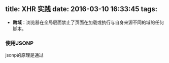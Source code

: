 title: XHR 实践
date: 2016-03-10 16:33:45
tags:
---
* **跨域**：浏览器在全局层面禁止了页面在加载或执行与自身来源不同的域的任何脚本。

### 使用JSONP

jsonp的原理是通过<script>标签发起一个GET请求来取代XHR请求。JSONP生成一个<script>标签并插入到DOM中，然后浏览器会接管并向src属性所指向的地址发送请求。

### 使用CORS
* CORS （跨域资源共享，Corss Origin Resource Sharing）

### 使用代理服务器